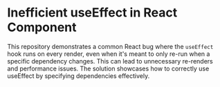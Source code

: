 # Inefficient useEffect in React Component

This repository demonstrates a common React bug where the `useEffect` hook runs on every render, even when it's meant to only re-run when a specific dependency changes. This can lead to unnecessary re-renders and performance issues. The solution showcases how to correctly use useEffect by specifying dependencies effectively.